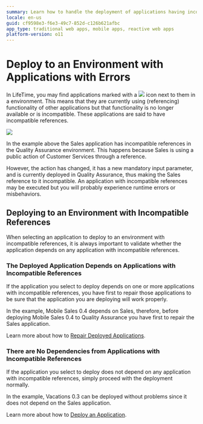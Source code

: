 ```yaml
---
summary: Learn how to handle the deployment of applications having incompatible references.
locale: en-us
guid: cf9598e3-f6e3-49c7-852d-c126b621afbc
app_type: traditional web apps, mobile apps, reactive web apps
platform-version: o11
---
```


# Deploy to an Environment with Applications with Errors

In LifeTime, you may find applications marked with a ![](images/deploy-to-an-environment-with-applications-with-errors-1.png) icon next to them in a environment. This means that they are currently using (referencing) functionality of other applications but that functionality is no longer available or is incompatible. These applications are said to have incompatible references.

![](images/deploy-to-an-environment-with-applications-with-errors-2.png)

In the example above the Sales application has incompatible references in the Quality Assurance environment. This happens because Sales is using a public action of Customer Services through a reference.

However, the action has changed, it has a new mandatory input parameter, and is currently deployed in Quality Assurance, thus making the Sales reference to it incompatible. An application with incompatible references may be executed but you will probably experience runtime errors or misbehaviors.

## Deploying to an Environment with Incompatible References

When selecting an application to deploy to an environment with incompatible references, it is always important to validate whether the application depends on any application with incompatible references. 

### The Deployed Application Depends on Applications with Incompatible References

If the application you select to deploy depends on one or more applications with incompatible references, you have first to repair those applications to be sure that the application you are deploying will work properly.

In the example, Mobile Sales 0.4 depends on Sales, therefore, before deploying Mobile Sales 0.4 to Quality Assurance you have first to repair the Sales application.

Learn more about how to [Repair Deployed Applications](<repair-deployed-applications.md>).

### There are No Dependencies from Applications with Incompatible References

If the application you select to deploy does not depend on any application with incompatible references, simply proceed with the deployment normally.

In the example, Vacations 0.3 can be deployed without problems since it does not depend on the Sales application.

Learn more about how to [Deploy an Application](<deploy-an-application.md>).
